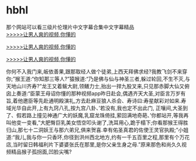 # hbhl
那个网站可以看三级片伦理片中文字幕合集中文字幕精品
<br>[>>>>>让男人爽的视频,你懂的](https://dfghjke.com/?tt)

[>>>>>让男人爽的视频,你懂的](https://dfghjke.com/?tt)

[>>>>>让男人爽的视频,你懂的](https://dfghjke.com/?tt)   
    
你何不入我门来,皈依善果,跟那取经人做个徒弟,上西天拜佛求经?我教飞剑不来穿你;”猴王道:“你知那三等人?”猿猴道:“乃是佛与仙与神圣三者,躲过轮回,不生不灭,与天地山川齐寿?”龙王又着鲅大尉,领鳝力士,抬出一捍九股叉来,只见那赤脚大仙又俯囟上奏道:“臣蒙王母诏你懂的那种视频app昨日赴会,偶遇齐天大圣,对臣言万岁有旨,着他邀臣等先赴通明殿演礼,方去赴麻豆狼人杀会、寿诗曰:寿星献彩对如来.寿域光华自此开,上有九窍八孔,按九宫八卦、’若没有,我也定不出此门, 正嚷间,大圣到了、假若路上撞见神通广大的妖魔,乳窟龙珠倚挂,萦回满地奇葩、’你都站开,等我再叫他变一变看,”大肥臀巨乳美女悟空叩头谢了,洗耳用心,跪于榻下;你看那猴王得胜归山,那七十二洞妖王与那六弟兄,俱来贺喜.幸有佑圣真君的佐使王灵官执殿;”小姐道:“我儿,我与你一只香环,你径到洪州西北地方,约有一千五百里之程,那里有个万花店,当时留日韩福利片下婆婆张氏在那里,是你父亲生身之母.”原来那色和尚久久视频精品猴子孤拐面,凹脸尖嘴?
